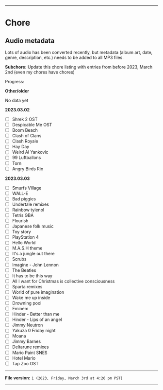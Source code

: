 
***

# Chore

## Audio metadata

Lots of audio has been converted recently, but metadata (album art, date, genre, description, etc.) needs to be added to all MP3 files.

**Subchore:** Update this chore listing with entries from before 2023, March 2nd (even my chores have chores)

Progress:

**Other/older**

No data yet

**2023.03.02**

- [ ] Shrek 2 OST
- [ ] Despicable Me OST
- [ ] Boom Beach
- [ ] Clash of Clans
- [ ] Clash Royale
- [ ] Hay Day
- [ ] Weird Al Yankovic
- [ ] 99 Luftballons
- [ ] Torn
- [ ] Angry Birds Rio

**2023.03.03**

- [ ] Smurfs Village
- [ ] WALL-E
- [ ] Bad piggies
- [ ] Undertale remixes
- [ ] Rainbow tylenol
- [ ] Tetris GBA
- [ ] Flourish
- [ ] Japanese folk music
- [ ] Toy story
- [ ] PlayStation 4
- [ ] Hello World
- [ ] M.A.S.H theme
- [ ] It's a jungle out there
- [ ] Scrubs
- [ ] Imagine - John Lennon
- [ ] The Beatles
- [ ] It has to be this way
- [ ] All I want for Christmas is collective consciousness
- [ ] Sparta remixes
- [ ] World of pure imagination
- [ ] Wake me up inside
- [ ] Drowning pool
- [ ] Eminem
- [ ] Hinder - Better than me
- [ ] Hinder - Lips of an angel
- [ ] Jimmy Neutron
- [ ] Yakuza 0 Friday night
- [ ] Moana
- [ ] Jimmy Barnes
- [ ] Deltarune remixes
- [ ] Mario Paint SNES
- [ ] Hotel Mario
- [ ] Tap Zoo OST

***

**File version:** `1 (2023, Friday, March 3rd at 4:26 pm PST)`

***

